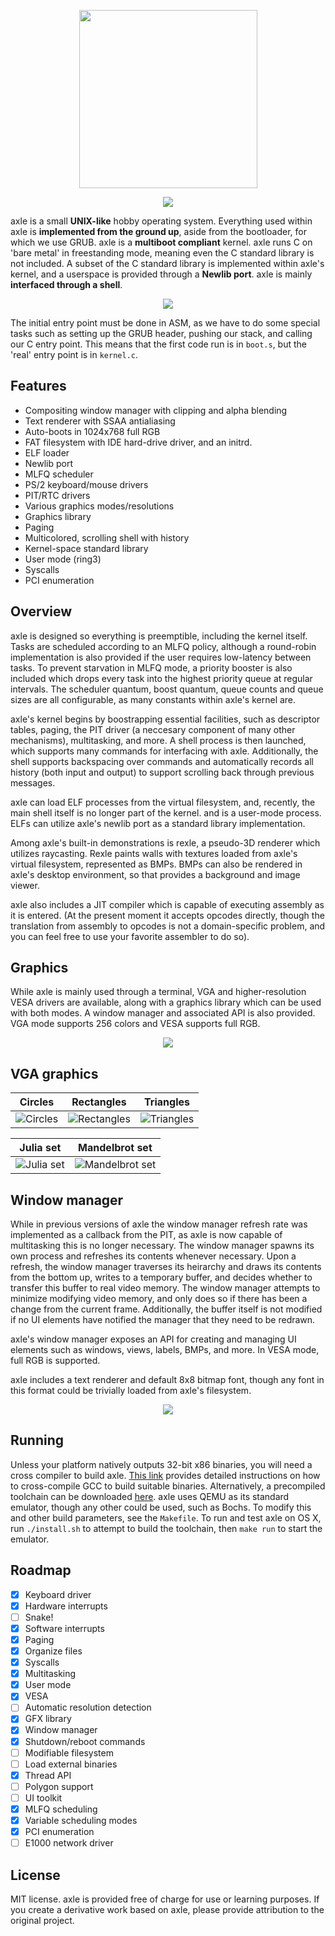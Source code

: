 <p align="center"><img width="285px" src="site/assets/axle.svg"/></p>

<p align="center"><img src="screenshots/boot.png"></p>

axle is a small **UNIX-like** hobby operating system. Everything used within axle is **implemented from the ground up**, aside from the bootloader, for which we use GRUB. axle is a **multiboot compliant** kernel. axle runs C on 'bare metal' in freestanding mode, meaning even the C standard library is not included. A subset of the C standard library is implemented within axle's kernel, and a userspace is provided through a **Newlib port**. axle is mainly **interfaced through a shell**.

<p align="center"><img src="screenshots/startup.png"></p>

The initial entry point must be done in ASM, as we have to do some special tasks such as setting up the GRUB header, pushing our stack, and calling our C entry point. This means that the first code run is in `boot.s`, but the 'real' entry point is in `kernel.c`.

Features
------------
* Compositing window manager with clipping and alpha blending
* Text renderer with SSAA antialiasing
* Auto-boots in 1024x768 full RGB
* FAT filesystem with IDE hard-drive driver, and an initrd.
* ELF loader
* Newlib port
* MLFQ scheduler
* PS/2 keyboard/mouse drivers
* PIT/RTC drivers
* Various graphics modes/resolutions
* Graphics library
* Paging
* Multicolored, scrolling shell with history
* Kernel-space standard library
* User mode (ring3)
* Syscalls
* PCI enumeration

Overview
-------------
axle is designed so everything is preemptible, including the kernel itself. Tasks are scheduled according to an MLFQ policy, although a round-robin implementation is also provided if the user requires low-latency between tasks. To prevent starvation in MLFQ mode, a priority booster is also included which drops every task into the highest priority queue at regular intervals. The scheduler quantum, boost quantum, queue counts and queue sizes are all configurable, as many constants within axle's kernel are.

axle's kernel begins by boostrapping essential facilities, such as descriptor tables, paging, the PIT driver (a neccesary component of many other mechanisms), multitasking, and more. A shell process is then launched, which supports many commands for interfacing with axle. Additionally, the shell supports backspacing over commands and automatically records all history (both input and output) to support scrolling back through previous messages.

axle can load ELF processes from the virtual filesystem, and, recently, the main shell itself is no longer part of the kernel. and is a user-mode process. ELFs can utilize axle's newlib port as a standard library implementation.

Among axle's built-in demonstrations is rexle, a pseudo-3D renderer which utilizes raycasting. Rexle paints walls with textures loaded from axle's virtual filesystem, represented as BMPs. BMPs can also be rendered in axle's desktop environment, so that provides a background and image viewer.

axle also includes a JIT compiler which is capable of executing assembly as it is entered. (At the present moment it accepts opcodes directly, though the translation from assembly to opcodes is not a domain-specific problem, and you can feel free to use your favorite assembler to do so).

Graphics
-------------

While axle is mainly used through a terminal, VGA and higher-resolution VESA drivers are available, along with a graphics library which can be used with both modes. A window manager and associated API is also provided. VGA mode supports 256 colors and VESA supports full RGB.

<p align="center"><img src="screenshots/help.png"></p>

## VGA graphics
Circles | Rectangles | Triangles | 
:------:|:----------:|:---------:
![Circles](/screenshots/circle.png) | ![Rectangles](/screenshots/rect.png) | ![Triangles](/screenshots/triangle.png) | 

Julia set | Mandelbrot set
:--------:|:-------------:
![Julia set](/screenshots/julia.png) | ![Mandelbrot set](/screenshots/mandelbrot.png)

## Window manager

While in previous versions of axle the window manager refresh rate was implemented as a callback from the PIT, as axle is now capable of multitasking this is no longer necessary. The window manager spawns its own process and refreshes its contents whenever necessary. Upon a refresh, the window manager traverses its heirarchy and draws its contents from the bottom up, writes to a temporary buffer, and decides whether to transfer this buffer to real video memory. The window manager attempts to minimize modifying video memory, and only does so if there has been a change from the current frame. Additionally, the buffer itself is not modified if no UI elements have notified the manager that they need to be redrawn.

axle's window manager exposes an API for creating and managing UI elements such as windows, views, labels, BMPs, and more. In VESA mode, full RGB is supported.

axle includes a text renderer and default 8x8 bitmap font, though any font in this format could be trivially loaded from axle's filesystem.
<p align="center"><img src="screenshots/text_test.png"></p>

Running
----------------------
Unless your platform natively outputs 32-bit x86 binaries, you will need a cross compiler to build axle. [This link](http://wiki.osdev.org/GCC_Cross-Compiler) provides detailed instructions on how to cross-compile GCC to build suitable binaries. Alternatively, a precompiled toolchain can be downloaded [here](https://github.com/mstg/i686-toolchain).
axle uses QEMU as its standard emulator, though any other could be used, such as Bochs. To modify this and other build parameters, see the `Makefile`.
To run and test axle on OS X, run `./install.sh` to attempt to build the toolchain, then `make run` to start the emulator.

Roadmap
---------------------

- [x] Keyboard driver
- [x] Hardware interrupts
- [ ] Snake!
- [x] Software interrupts
- [x] Paging
- [x] Organize files
- [x] Syscalls
- [x] Multitasking
- [x] User mode
- [x] VESA
- [ ] Automatic resolution detection
- [x] GFX library
- [x] Window manager
- [x] Shutdown/reboot commands
- [ ] Modifiable filesystem
- [ ] Load external binaries
- [x] Thread API
- [ ] Polygon support 
- [ ] UI toolkit
- [x] MLFQ scheduling
- [x] Variable scheduling modes
- [x] PCI enumeration
- [ ] E1000 network driver

License
--------------
MIT license. axle is provided free of charge for use or learning purposes. If you create a derivative work based on axle, please provide attribution to the original project.
